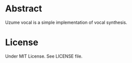 # Abstract

Uzume vocal is a simple implementation of vocal synthesis.

# License

Under MIT License. See LICENSE file.
